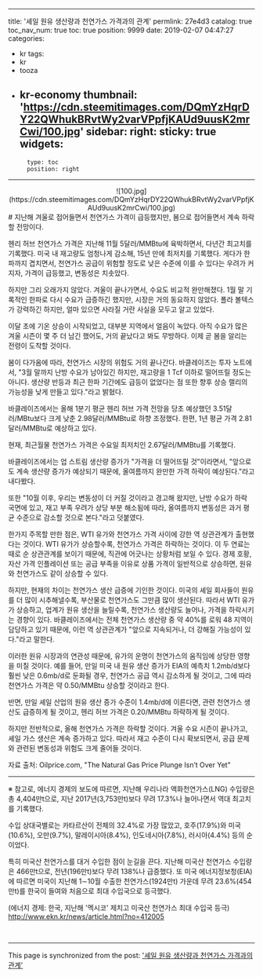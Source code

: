 
---
title: '셰일 원유 생산량과 천연가스 가격과의 관계'
permlink: 27e4d3
catalog: true
toc_nav_num: true
toc: true
position: 9999
date: 2019-02-07 04:47:27
categories:
- kr
tags:
- kr
- tooza
- kr-economy
thumbnail: 'https://cdn.steemitimages.com/DQmYzHqrDY22QWhukBRvtWy2varVPpfjKAUd9uusK2mrCwi/100.jpg'
sidebar:
    right:
        sticky: true
widgets:
    -
        type: toc
        position: right
---


<center>
![100.jpg](https://cdn.steemitimages.com/DQmYzHqrDY22QWhukBRvtWy2varVPpfjKAUd9uusK2mrCwi/100.jpg)
</center>
#
지난해 겨울로 접어들면서 천연가스 가격이 급등했지만, 봄으로 접어들면서 계속 하락할 전망이다.

​헨리 허브 천연가스 가격은 지난해 11월 5달러/MMBtu에 육박하면서, 다년간 최고치를 기록했다. 미국 내 재고량도 엄청나게 감소해, 15년 만에 최저치를 기록했다. 게다가 한파까지 겹치면서, 천연가스 공급이 위험할 정도로 낮은 수준에 이를 수 있다는 우려가 커지자, 가격이 급등했고, 변동성은 치솟았다.

​하지만 그리 오래가지 않았다. 겨울이 끝나가면서, 수요도 비교적 완만해졌다. 1월 말 기록적인 한파로 다시 수요가 급증하긴 했지만, 시장은 거의 동요하지 않았다. 폴라 볼텍스가 강력하긴 하지만, 얼마 있으면 사라질 거란 사실을 모두고 알고 있었다.

​이달 초에 기온 상승이 시작되었고, 대부분 지역에서 얼음이 녹았다. 아직 수요가 많은 겨울 시즌이 몇 주 더 남긴 했어도, 거의 끝났다고 봐도 무방하다. 이제 곧 봄을 알리는 전령이 도착할 것이다.

봄이 다가옴에 따라, 천연가스 시장의 위험도 거의 끝나간다. 바클레이즈는 투자 노트에서, "3월 말까지 난방 수요가 남아있긴 하지만, 재고량을 1 Tcf 이하로 떨어뜨릴 정도는 아니다. 생산량 반등과 최근 한파 기간에도 급등이 없었다는 점 또한 향후 상승 랠리의 가능성을 낮게 만들고 있다."라고 밝혔다.

바클레이즈에서는 올해 1분기 평균 헨리 허브 가격 전망을 당초 예상했던 3.51달러/MBtu보다 크게 낮춘 2.98달러/MMBtu로 하향 조정했다. 한편, 1년 평균 가격 2.81달러/MMBtu로 예상하고 있다.

​현재, 최근월물 천연가스 가격은 수요일 최저치인 2.67달러/MMBtu를 기록했다.

​바클레이즈에서는 업 스트림 생산량 증가가 "가격을 더 떨어뜨릴 것"이라면서, "앞으로도 계속 생산량 증가가 예상되기 때문에, 올여름까지 완만한 가격 하락이 예상된다."라고 내다봤다.

​또한 "10월 이후, 우리는 변동성이 더 커질 것이라고 경고해 왔지만, 난방 수요가 하락 국면에 있고, 재고 부족 우려가 상당 부분 해소됨에 따라, 올여름까지 변동성은 과거 평균 수준으로 감소할 것으로 본다."라고 덧붙였다.

​한가지 주목할 만한 점은, WTI 유가와 천연가스 가격 사이에 강한 역 상관관계가 출현했다는 것이다. WTI 유가가 상승할수록, 천연가스 가격은 하락하는 것이다. 이 두 연료는 때로 순 상관관계를 보이기 때문에, 직관에 어긋나는 상황처럼 보일 수 있다. 경제 호황, 자산 가격 인플레이션 또는 공급 부족을 이유로 상품 가격이 일반적으로 상승하면, 원유와 천연가스도 같이 상승할 수 있다.

​하지만, 현재의 차이는 천연가스 생산 급증에 기인한 것이다. 미국의 셰일 회사들이 원유를 더 많이 시추해낼수록, 부산물로 천연가스도 그만큼 많이 생산된다. 따라서 WTI 유가가 상승하고, 업계가 원유 생산을 늘릴수록, 천연가스 생산량도 늘어나, 가격을 하락시키는 경향이 있다. 바클레이즈에서는 전체 천연가스 생산량 중 약 40%를 로워 48 지역이 담당하고 있기 때문에, 이런 역 상관관계가 "앞으로 지속되거나, 더 강해질 가능성이 있다."라고 말한다.

​이러한 원유 시장과의 연관성 때문에, 유가의 운명이 천연가스의 움직임에 상당한 영향을 미칠 것이다. 예를 들어, 만일 미국 내 원유 생산 증가가 EIA의 예측치 1.2mb/d보다 훨씬 낮은 0.6mb/d로 둔화될 경우, 천연가스 공급 역시 감소하게 될 것이고, 그에 따라 천연가스 가격은 약 0.50/MMBtu 상승할 것이라고 한다.

​반면, 만일 셰일 산업의 원유 생산 증가 수준이 1.4mb/d에 이른다면, 관련 천연가스 생산도 급증하게 될 것이고, 헨리 허브 가격은 0.20/MMBtu 하락하게 될 것이다.

​하지만 전반적으로, 올해 천연가스 가격은 하락할 것이다. 겨울 수요 시즌이 끝나가고, 셰일 가스 생산은 계속 증가하고 있다. 따라서 재고 수준이 다시 확보되면서, 공급 문제와 관련된 변동성과 위험도 크게 줄어들 것이다.

​자료 출처: Oilprice.com, "The Natural Gas Price Plunge Isn’t Over Yet"

____

※ 참고로, 에너지 경제의 보도에 따르면, 지난해 우리나라 액화천연가스(LNG) 수입량은 총 4,404만t으로, 지난 2017년(3,753만t)보다 무려 17.3%나 늘어나면서 역대 최고치를 기록했다.

​수입 상대국별로는 카타르산이 전체의 32.4%로 가장 많았고, 호주(17.9%)와 미국(10.6%), 오만(9.7%), 말레이시아(8.4%), 인도네시아(7.8%), 러시아(4.4%) 등의 순이었다.

​특히 미국산 천연가스를 대거 수입한 점이 눈길을 끈다. 지난해 미국산 천연가스 수입량은 466만t으로, 전년(196만t)보다 무려 138%나 급증했다. 또 미국 에너지정보청(EIA)에 따르면 미국이 지난해 1∼10월 수출한 천연가스(1924만t) 가운데 무려 23.6%(454만t)를 한국이 들여와 처음으로 최대 수입국으로 등극했다.

​(에너지 경제: 한국, 지난해 '멕시코' 제치고 미국산 천연가스 최대 수입국 등극)
http://www.ekn.kr/news/article.html?no=412005

​

- - -

This page is synchronized from the post: ['셰일 원유 생산량과 천연가스 가격과의 관계'](https://steemit.com/@pius.pius/27e4d3)

